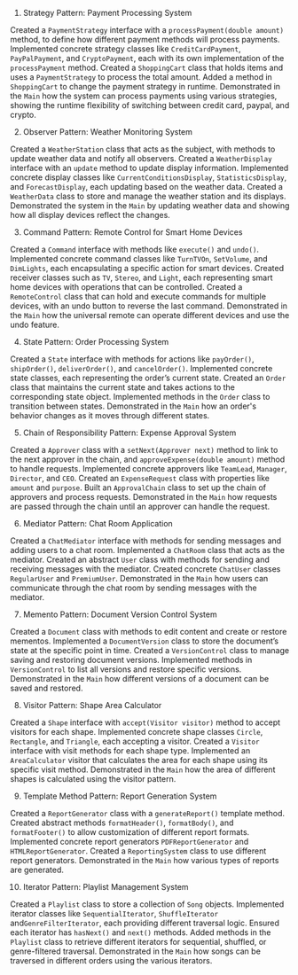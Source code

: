 1. Strategy Pattern: Payment Processing System

Created a `PaymentStrategy` interface with a `processPayment(double amount)` method, to define how different payment methods will process payments.
Implemented concrete strategy classes like `CreditCardPayment`, `PayPalPayment`, and `CryptoPayment`, each with its own implementation of the `processPayment` method.
Created a `ShoppingCart` class that holds items and uses a `PaymentStrategy` to process the total amount.
Added a method in `ShoppingCart` to change the payment strategy in runtime.
Demonstrated in the `Main` how the system can process payments using various strategies, showing the runtime flexibility of switching between credit card, paypal, and crypto.

2. Observer Pattern: Weather Monitoring System

Created a `WeatherStation` class that acts as the subject, with methods to update weather data and notify all observers.
Created a `WeatherDisplay` interface with an `update` method to update display information.
Implemented concrete display classes like `CurrentConditionsDisplay`, `StatisticsDisplay`, and `ForecastDisplay`, each updating based on the weather data.
Created a `WeatherData` class to store and manage the weather station and its displays.
Demonstrated the system in the `Main` by updating weather data and showing how all display devices reflect the changes.

3. Command Pattern: Remote Control for Smart Home Devices

Created a `Command` interface with methods like `execute()` and `undo()`.
Implemented concrete command classes like `TurnTVOn`, `SetVolume`, and `DimLights`, each encapsulating a specific action for smart devices.
Created receiver classes such as `TV`, `Stereo`, and `Light`, each representing smart home devices with operations that can be controlled.
Created a `RemoteControl` class that can hold and execute commands for multiple devices, with an undo button to reverse the last command.
Demonstrated in the `Main` how the universal remote can operate different devices and use the undo feature.

4. State Pattern: Order Processing System

Created a `State` interface with methods for actions like `payOrder()`, `shipOrder()`, `deliverOrder()`, and `cancelOrder()`.
Implemented concrete state classes, each representing the order’s current state.
Created an `Order` class that maintains the current state and takes actions to the corresponding state object.
Implemented methods in the `Order` class to transition between states.
Demonstrated in the `Main` how an order's behavior changes as it moves through different states.

5. Chain of Responsibility Pattern: Expense Approval System

Created a `Approver` class with a `setNext(Approver next)` method to link to the next approver in the chain, and `approveExpense(double amount)` method to handle requests.
Implemented concrete approvers like `TeamLead`, `Manager`, `Director`, and `CEO`.
Created an `ExpenseRequest` class with properties like `amount` and `purpose`.
Built an `ApprovalChain` class to set up the chain of approvers and process requests.
Demonstrated in the `Main` how requests are passed through the chain until an approver can handle the request.

6. Mediator Pattern: Chat Room Application

Created a `ChatMediator` interface with methods for sending messages and adding users to a chat room.
Implemented a `ChatRoom` class that acts as the mediator.
Created an abstract `User` class with methods for sending and receiving messages with the mediator.
Created concrete `ChatUser` classes `RegularUser` and `PremiumUser`.
Demonstrated in the `Main` how users can communicate through the chat room by sending messages with the mediator.

7. Memento Pattern: Document Version Control System

Created a `Document` class with methods to edit content and create or restore mementos.
Implemented a `DocumentVersion` class  to store the document’s state at the specific point in time.
Created a `VersionControl` class to manage saving and restoring document versions.
Implemented methods in `VersionControl` to list all versions and restore specific versions.
Demonstrated in the `Main` how different versions of a document can be saved and restored.

8. Visitor Pattern: Shape Area Calculator

Created a `Shape` interface with `accept(Visitor visitor)` method to accept visitors for each shape.
Implemented concrete shape classes `Circle`, `Rectangle`, and `Triangle`, each accepting a visitor.
Created a `Visitor` interface with visit methods for each shape type.
Implemented an `AreaCalculator` visitor that calculates the area for each shape using its specific visit method.
Demonstrated in the `Main` how the area of different shapes is calculated using the visitor pattern.

9. Template Method Pattern: Report Generation System

Created a `ReportGenerator` class with a `generateReport()` template method.
Created abstract methods `formatHeader()`, `formatBody()`, and `formatFooter()` to allow customization of different report formats.
Implemented concrete report generators `PDFReportGenerator` and `HTMLReportGenerator`.
Created a `ReportingSystem` class to use different report generators.
Demonstrated in the `Main` how various types of reports are generated.

10. Iterator Pattern: Playlist Management System

Created a `Playlist` class to store a collection of `Song` objects.
Implemented iterator classes like `SequentialIterator`, `ShuffleIterator` and`GenreFilterIterator`, each providing different traversal logic.
Ensured each iterator has `hasNext()` and `next()` methods.
Added methods in the `Playlist` class to retrieve different iterators for sequential, shuffled, or genre-filtered traversal.
Demonstrated in the `Main` how songs can be traversed in different orders using the various iterators.
